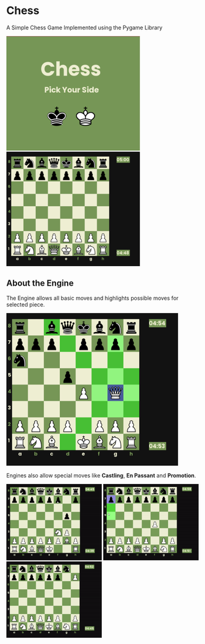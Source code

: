 # Chess
A Simple Chess Game Implemented using the Pygame Library

<p float="left">
    <img src="./Assets/images/sc1.png" width=350 height=300/>
    <img src="./Assets/images/sc3.png" width=350 height=300/>
</p>

## About the Engine

The Engine allows all basic moves and highlights possible moves
for selected piece.

<img src="./Assets/images/sc4.png" width=450 height=400/>

Engines also allow special moves like **Castling**, **En Passant** and **Promotion**.

<p>
    <img src="./Assets/images/castling.gif" width=250 height=200/>
    <img src="./Assets/images/enpassant.gif" width=250 height=200/>
    <img src="./Assets/images/promotion.gif" width=250 height=200/>
</p>